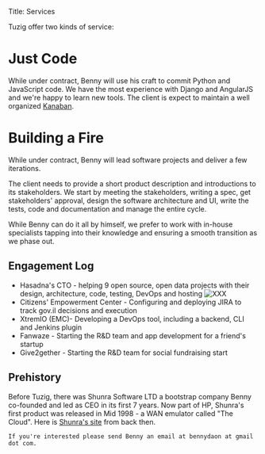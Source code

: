 Title: Services

Tuzig offer two kinds of service:

Just Code
=========
While under contract, Benny will use his craft to commit Python and
JavaScript code. We have the most experience with Django and AngularJS
and we're happy to learn new tools. The client is expect to maintain a
well organized [Kanaban](http://kanbanblog.com/explained/).

Building a Fire
===============
While under contract, Benny will lead software projects and
deliver a few iterations.

The client needs to provide a short product
description and introductions to its stakeholders. We start by meeting the
stakeholders, writing a spec, get stakeholders'
approval, design the software architecture and UI, write the tests, code
and documentation and manage the entire cycle.

While Benny can do it all by himself, we prefer to work
with in-house specialists tapping into their knowledge and ensuring a
smooth transition as we phase out.

Engagement Log
--------------

* Hasadna's CTO - helping 9 open source, open data projects with their
  design, architecture, code, testing, DevOps and hosting
  ![XXX](/images/xxx.jpg)
* Citizens' Empowerment Center - Configuring and deploying JIRA to track
  gov.il decisions and execution
* XtremIO (EMC)- Developing a DevOps tool, including a backend, CLI
  and Jenkins plugin
* Fanwaze - Starting the R&D team and app development for a friend's startup
* Give2gether - Starting the R&D team for social fundraising start

Prehistory
----------

Before Tuzig, there was Shunra Software LTD a bootstrap company Benny
co-founded and led as CEO in its first 7 years. Now part of HP,
Shunra's first product was released in Mid 1998 - a WAN emulator called "The Cloud".
Here is [Shunra's site](/shunra1) from back then. 

    If you're interested please send Benny an email at bennydaon at gmail dot com.
